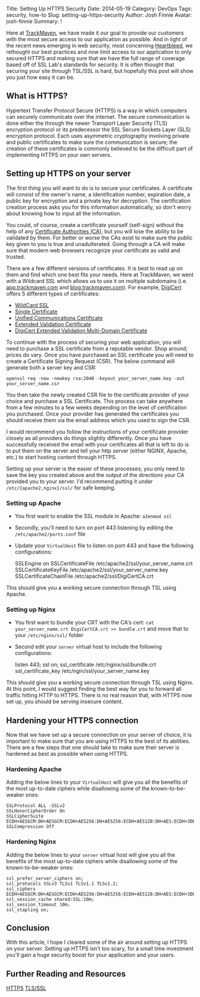 Title: Setting Up HTTPS Security
Date: 2014-05-19
Category: DevOps
Tags: security, how-to
Slug: setting-up-https-security
Author: Josh Finnie
Avatar: josh-finnie
Summary: !

Here at [TrackMaven](http://trackmaven.com), we have made it our goal to provide our customers with the most secure access to our application as possible. And in light of the recent news emerging in web security, most concerning [Heartbleed](http://heartbleed.com/), we rethought our best practices and now limit access to our application to only secured HTTPS and making sure that we have the full range of coverage based off of SSL Lab's standards for security. It is often thought that securing your site through TSL/SSL is hard, but hopefully this post will show you just how easy it can be.

## What is HTTPS?

Hypertext Transfer Protocol Secure (HTTPS) is a way in which computers can securely communicate over the internet. The secure communication is done either the through the newer  Transport Layer Security (TLS) encryption protocol or its predecessor the SSL Secure Sockets Layer (SLS) encryption protocol. Each uses asymmetric cryptography involving private and public certificates to make sure the communication is secure; the creation of these certificates is commonly believed to be the difficult part of implementing HTTPS on your own servers.

## Setting up HTTPS on your server

The first thing you will want to do is to secure your certificates. A certificate will consist of the owner's name, a identification number, expiration date, a public key for encryption and a private key for decryption. The certification creation process asks you for this information automatically, so don't worry about knowing how to input all the information.

You could, of course, create a certificate yourself (self-sign) without the help of any [Certificate Authorities (CA)](http://www.sslshopper.com/certificate-authority-reviews.html), but you will lose the ability to be validated by them. For better or worse the CAs exist to make sure the public key given to you is true and unadulterated. Going through a CA will make sure that modern web browsers recognize your certificate as valid and trusted.

There are a few different versions of certificates. It is best to read up on them and find which one best fits your needs. Here at TrackMaven, we went with a Wildcard SSL which allows us to use it on multiple subdomains (i.e. [app.trackmaven.com](https://app.trackmaven.com) and [blog.trackmaven.com](http://blog.trackmaven.com)). For example, [DigiCert](https://www.digicert.com/) offers 5 different types of certificates:

* [WildCard SSL](https://www.digicert.com/wildcard-ssl-certificates.htm)
* [Single Certificate](https://www.digicert.com/ssl-certificate.htm)
* [Unified Communications Certificate](https://www.digicert.com/unified-communications-ssl-tls.htm)
* [Extended Validation Certificate](https://www.digicert.com/ev-ssl-certification.htm)
* [DigiCert Extended Validation Multi-Domain Certificate](http://www.digicert.com/ev-multi-domain-ssl.htm)

To continue with the process of securing your web application, you will need to purchase a SSL certificate from a reputable vendor. Shop around; prices do vary. Once you have purchased an SSL certificate you will need to create a Certificate Signing Request (CSR). The below command will generate both a server key and CSR:

    openssl req -new -newkey rsa:2048 -keyout your_server_name.key -out your_server_name.csr

You then take the newly created CSR file to the certificate provider of your choice and purchase a SSL Certificate. This process can take anywhere from a few minutes to a few weeks depending on the level of certification you purchased. Once your provider has generated the certificates you should receive them via the email address which you used to sign the CSR.

I would recommend you follow the instructions of your certificate provider closely as all providers do things slightly differently. Once you have successfully received the email with your certificates all that is left to do is to put them on the server and tell your http server (either NGINX, Apache, etc.) to start hosting content through HTTPS.

Setting up your server is the easier of these processes; you only need to save the key you created above and the output of the directions your CA provided you to your server. I'd recommend putting it under `/etc/{apache2,nginx}/ssl/` for safe keeping.

### Setting up Apache

* You first want to enable the SSL module in Apache: `a2enmod ssl`
* Secondly, you'll need to turn on port 443 listening by editing the `/etc/apache2/ports.conf` file
* Update your `VirtualHost` file to listen on port 443 and have the following configurations:

    SSLEngine on
    SSLCertificateFile /etc/apache2/ssl/your_server_name.crt
    SSLCertificateKeyFile /etc/apache2/ssl/your_server_name.key
    SSLCertificateChainFile /etc/apache2/ssl/DigiCertCA.crt

This should give you a working secure connection through TSL using Apache.

### Setting up Nginx

* You first want to bundle your CRT with the CA's cert: `cat your_server_name.crt DigiCertCA.crt >> bundle.crt` and move that to your `/etc/nginx/ssl/` folder
* Second edit your `server` virtual host to include the following configurations:

    listen 443;
    ssl on;
    ssl_certificate /etc/nginx/ssl/bundle.crt
    ssl_certificate_key /etc/ngin/ssl/your_server_name.key

This should give you a working secure connection through TSL using Nginx. At this point, I would suggest finding the best way for you to forward all traffic hitting HTTP to HTTPS. There is no real reason that, with HTTPS now set up, you should be serving insecure content.

## Hardening your HTTPS connection

Now that we have set up a secure connection on your server of choice, it is important to make sure that you are using HTTPS to the best of its abilities. There are a few steps that one should take to make sure their server is hardened as best as possible when using HTTPS.

### Hardening Apache

Adding the below lines to your `VirtualHost` will give you all the benefits of the most up-to-date ciphers while disallowing some of the known-to-be-weaker ones:

    SSLProtocol ALL -SSLv2
    SSLHonorCipherOrder On
    SSLCipherSuite ECDH+AESGCM:DH+AESGCM:ECDH+AES256:DH+AES256:ECDH+AES128:DH+AES:ECDH+3DES:DH+3DES:RSA+AESGCM:RSA+AES:RSA+3DES:!aNULL:!MD5:!DSS
    SSLCompression Off

### Hardening Nginx

Adding the below lines to your `server` virtual host will give you all the benefits of the most up-to-date ciphers while disallowing some of the known-to-be-weaker ones:

    ssl_prefer_server_ciphers on;
    ssl_protocols SSLv3 TLSv1 TLSv1.1 TLSv1.2;
    ssl_ciphers ECDH+AESGCM:DH+AESGCM:ECDH+AES256:DH+AES256:ECDH+AES128:DH+AES:ECDH+3DES:DH+3DES:RSA+AESGCM:RSA+AES:RSA+3DES:!aNULL:!MD5:!DSS:!AES256;
    ssl_session_cache shared:SSL:10m;
    ssl_session_timeout 10m;
    ssl_stapling on;

## Conclusion

With this article, I hope I cleared some of the air around setting up HTTPS on your server. Setting up HTTPS isn't too scary, for a small time investment you'll gain a huge security boost for your application and your users.

## Further Reading and Resources

[HTTPS](http://en.wikipedia.org/wiki/HTTP_Secure)
[TLS/SSL](http://en.wikipedia.org/wiki/Transport_Layer_Security)

